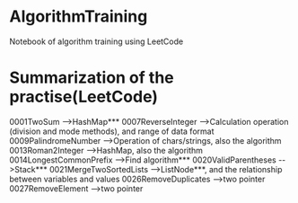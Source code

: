 # AlgorithmTraining
Notebook of algorithm training using LeetCode

# Summarization of the practise(LeetCode)
0001TwoSum                -->HashMap***
0007ReverseInteger        -->Calculation operation (division and mode methods), and range of data format
0009PalindromeNumber	    -->Operation of chars/strings, also the algorithm
0013Roman2Integer	        -->HashMap, also the algorithm
0014LongestCommonPrefix	  -->Find algorithm***
0020ValidParentheses      -->Stack***
0021MergeTwoSortedLists   -->ListNode***, and the relationship between variables and values
0026RemoveDuplicates      -->two pointer
0027RemoveElement         -->two pointer
